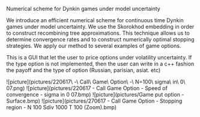 Numerical scheme for Dynkin games under model uncertainty


We introduce an efficient numerical scheme for continuous time Dynkin games under model uncertainty. We use the Skorokhod embedding in order to construct recombining tree approximations. This technique allows us to determine convergence rates and to construct numerically optimal stopping strategies. We apply our method to several examples of game options.


This is a GUI that let the user to price options under volatility uncertainty.
If the type option is not implemented, then the user can write in a c++ fashion the payoff and the type of option (Russian, parisian, asiat. etc)

![picture](pictures/220617\ -\ Call\ Game\ Option\ -\ N=100\ sigma\ in\ 0\ 07.png)
![picture](pictures/220617 - Call Game Option - Speed of convergence - sigma in 0 07.bmp)
![picture](pictures/Game put option - Surface.bmp)
![picture](pictures/270617 - Call Game Option - Stopping region - N 100 Sdiv 1000 T 100 (Zoom).bmp)
